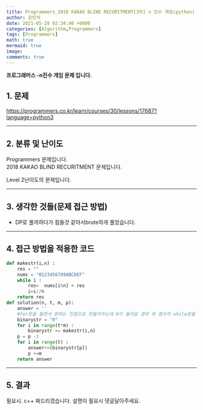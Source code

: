 ```yaml
---
title: Programmers_2018 KAKAO BLINE RECURITMENT[3차] n 진수 게임(python)
author: 강민석
date: 2021-05-28 02:34:40 +0800
categories: [Algorithm,Programmers]
tags: [Programmers]
math: true
mermaid: true
image: 
comments: true
---
```


**프로그래머스 -n진수 게임 문제 입니다.**

## 1. 문제
<https://programmers.co.kr/learn/courses/30/lessons/17687?language=python3>






-----  

## 2. 분류 및 난이도

Programmers 문제입니다.  
2018 KAKAO BLIND RECURITMENT 문제입니다.

Level 2난이도의 문제입니다. 


-----  

## 3. 생각한 것들(문제 접근 방법)

- DP로 풀까하다가 힘들것 같아서brute하게 풀었습니다.





-----  

## 4. 접근 방법을 적용한 코드

```python
def makestr(i,n) : 
    res = ""
    nums = "0123456789ABCDEF"
    while i :
        res=  nums[i%n] + res
        i=i//n
    return res
def solution(n, t, m, p):
    answer = ''
    #for문을 돌면서 원하는 진법으로 만들어주는데 0이 들어갈 경우 위 함수의 while문을 돌지 않으므로 따로 추가해줍니다.
    binarystr = "0"
    for i in range(t*m) : 
        binarystr += makestr(i,n)
    p = p -1
    for i in range(t) : 
        answer+=(binarystr[p])
        p +=m
    return answer
```


-----



## 5. 결과

필요시. c++ 짜드리겠습니다. 설명이 필요시 댓글달아주세요.















 

